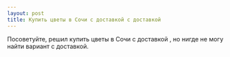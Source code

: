 ```yaml
---
layout: post 
title: Купить цветы в Cочи с доставкой с доставкой 
--- 
```

Посоветуйте, решил купить цветы в Cочи с доставкой , но нигде не могу найти вариант с доставкой.